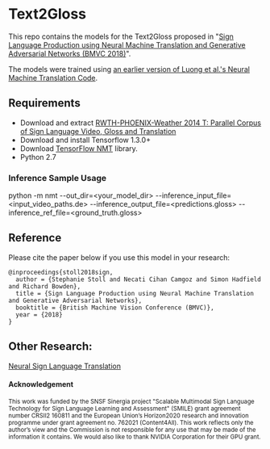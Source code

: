 # Text2Gloss

This repo contains the models for the Text2Gloss proposed in "[Sign Language Production using Neural Machine Translation and Generative Adversarial Networks (BMVC 2018)](http://www.cihancamgoz.com/pub/stoll2018bmvc.pdf)".

The models were trained using [an earlier version of Luong et al.'s Neural Machine Translation Code](https://github.com/tensorflow/nmt/tree/tf-1.2). 

## Requirements
* Download and extract [RWTH-PHOENIX-Weather 2014 T: Parallel Corpus of Sign Language Video, Gloss and Translation](https://www-i6.informatik.rwth-aachen.de/~koller/RWTH-PHOENIX-2014-T/)
* Download and install Tensorflow 1.3.0+ 
* Download [TensorFlow NMT](https://github.com/tensorflow/nmt/tree/tf-1.2) library.
* Python 2.7

### Inference Sample Usage

python -m nmt --out_dir=<your_model_dir> --inference_input_file=<input_video_paths.de> --inference_output_file=<predictions.gloss> --inference_ref_file=<ground_truth.gloss>


## Reference

Please cite the paper below if you use this model in your research:

    @inproceedings{stoll2018sign,
      author = {Stephanie Stoll and Necati Cihan Camgoz and Simon Hadfield and Richard Bowden},
      title = {Sign Language Production using Neural Machine Translation and Generative Adversarial Networks},
      booktitle = {British Machine Vision Conference (BMVC)},
      year = {2018}
    }


## Other Research:

[Neural Sign Language Translation](https://github.com/neccam/nslt)

#### Acknowledgement
<sub>This work was funded by the SNSF Sinergia project "Scalable Multimodal Sign Language Technology for Sign Language Learning and Assessment" (SMILE) grant agreement number CRSII2 160811 and the European Union’s Horizon2020 research and innovation programme under grant agreement no. 762021 (Content4All). This work reflects only the author’s view and the Commission is not responsible for any use that may be made of the information it contains. We would also like to thank NVIDIA Corporation for their GPU grant. </sub>
